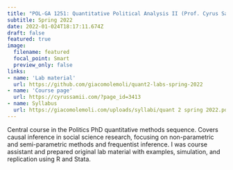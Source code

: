 ```yaml
---
title: "POL-GA 1251: Quantitative Political Analysis II (Prof. Cyrus Samii)"
subtitle: Spring 2022
date: 2022-01-024T18:17:11.674Z
draft: false
featured: true
image:
  filename: featured
  focal_point: Smart
  preview_only: false
links:
- name: 'Lab material'
  url: https://github.com/giacomolemoli/quant2-labs-spring-2022
- name: 'Course page'
  url: https://cyrussamii.com/?page_id=3413
- name: Syllabus
  url: https://giacomolemoli.com/uploads/syllabi/quant 2 spring 2022.pdf
---
```

Central course in the Politics PhD quantitative methods sequence. Covers causal inference in social science research, focusing on non-parametric and semi-parametric methods and frequentist inference. I was course assistant and prepared original lab material with examples, simulation, and replication using R and Stata.
